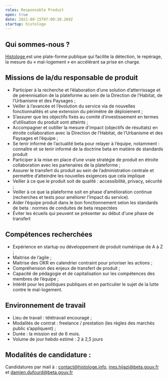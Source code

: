 ```yaml
---
roles: Responsable Produit
open: true
date: 2021-09-15T07:09:20.269Z
startup: histologe
---
```

## Qui sommes-nous ?
<a href="https://histologe.beta.gouv.fr">Histologe </a> est une plate-forme publique qui facilite la détection, le repérage, la mesure du « mal-logement » en accélérant sa prise en charge.


## Missions de la/du responsable de produit
- Participer à la recherche et l’élaboration d’une solution d’atterrissage et de pérennisation de la plateforme au sein de la Direction de l’Habitat, de l’Urbanisme et des Paysages ; 
- Veiller à l’avancée et l’évolution du service via de nouvelles fonctionnalités et une extension du périmètre de déploiement ; 
- S’assurer que les objectifs fixés au comité d’investissement en termes d’utilisation du produit sont atteints ; 
- Accompagner et outiller la mesure d'impact (objectifs de résultats) en étroite collaboration avec la Direction de l’Habitat, de l’Urbanisme et des Paysages et l’équipe ; 
- Se tenir informé de l’actualité beta pour relayer à l’équipe, notamment : connaître et se tenir informé de la doctrine beta en matière de standards produit 
- Participer à la mise en place d’une vraie stratégie de produit en étroite collaboration avec les partenaires de la plateforme ; 
- Assurer le transfert du produit au sein de l’administration centrale et permettre d’atteindre les nouvelles exigences que cela implique 
- Veiller à ce que le produit soit de qualité : accessibilité, privacy, sécurité ; 
- Veiller à ce que la plateforme soit en phase d’amélioration continue (recherches et tests pour améliorer l’impact du service). 
- Aider l’équipe produit dans le bon fonctionnement selon les standards de beta : normes de conduites de beta respectées 
- Éviter les écueils qui peuvent se présenter au début d'une phase de transfert

## Compétences recherchées
- Expérience en startup ou développement de produit numérique de A à Z ; 
- Maitrise de l’agile ; 	 
- Maitrise des OKR en calendrier contraint pour prioriser les actions ;  
- Compréhension des enjeux de transfert de produit ;  
- Capacité de pédagogie et de capitalisation sur les compétences des membres de l’équipe ;  
- Intérêt pour les politiques publiques et en particulier le sujet de la lutte contre le mal-logement.

## Environnement de travail
- Lieu de travail : télétravail encouragé ; 	 
- Modalités de contrat : freelance / prestation (les règles des marchés public s’appliquent) ; 	 
- Durée : la mission est de 6 mois. 
- Volume de jour hebdo estimé : 2 à 2,5 jours

## Modalités de candidature :
Candidatures par mail à : contact@histologe.info, ines.hijazi@beta.gouv.fr et damien.dufourd@beta.gouv.fr
